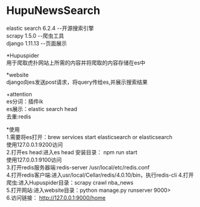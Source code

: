 # HupuNewsSearch
elastic search 6.2.4 --开源搜索引擎<br/>
scrapy 1.5.0 --爬虫工具<br/>
django 1.11.13 --页面展示<br/>

*Hupuspider<br/>
用于爬取虎扑网站上所需的内容并将爬取的内容存储在es中

*website<br/>
django向es发送post请求，将query传给es,并展示搜索结果

+attention<br/>
es分词：插件ik <br/>
es展示：elastic search head<br/>
去重:redis 

*使用<br/>
1.需要将es打开：brew services start elasticsearch or elasticsearch <br/>使用127.0.0.1:9200访问<br/>
2.打开es head:进入es head 安装目录： npm run start<br/> 使用127.0.0.1:9100访问 <br/>
3.打开redis服务器端:redis-server /usr/local/etc/redis.conf<br/>
4.打开redis客户端:进入usr/local/Cellar/redis/4.0.10/bin，执行redis-cli
4.打开爬虫:进入Hupuspider目录：scrapy crawl nba_news<br/>
5.打开网站:进入website目录：python manage.py runserver 9000><br/>
6.访问链接： http://127.0.0.1:9000/home




